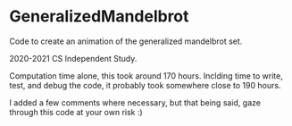 # GeneralizedMandelbrot
Code to create an animation of the generalized mandelbrot set.

2020-2021 CS Independent Study.

Computation time alone, this took around 170 hours.
Inclding time to write, test, and debug the code, it probably took somewhere close to 190 hours.

I added a few comments where necessary, but that being said, gaze through this code at your own risk :)
